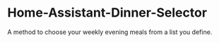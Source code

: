 # Home-Assistant-Dinner-Selector
A method to choose your weekly evening meals from a list you define.
